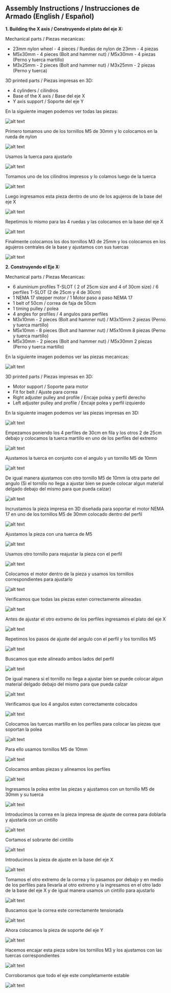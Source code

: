## Assembly Instructions / Instrucciones de Armado (English / Español) ##

**1. Building the X axis / Construyendo el plato del eje X:**

Mechanical parts / Piezas mecanicas:

- 23mm nylon wheel - 4 pieces               / Ruedas de nylon de 23mm - 4 piezas
- M5x30mm - 4 pieces (Bolt and hammer nut)  / M5x30mm - 4 piezas (Perno y tuerca martillo) 
- M3x25mm - 2 pieces (Bolt and hammer nut)  / M3x25mm - 2 piezas (Perno y tuerca)          

3D printed parts / Piezas impresas en 3D:
- 4 cylinders         / cilindros 
- Base of the X axis  / Base del eje X
- Y axis support      / Soporte del eje Y 

En la siguiente imagen podemos ver todas las piezas:

![alt text](https://raw.githubusercontent.com/FOSH-following-demand/Micro_Manipulator/master/documentation/building/Fig.%2025.jpeg)

Primero tomamos uno de los tornillos M5 de 30mm y lo colocamos en la rueda de nylon

![alt text](https://raw.githubusercontent.com/FOSH-following-demand/Micro_Manipulator/master/documentation/building/Fig.%2026..jpeg)

Usamos la tuerca para ajustarlo 

![alt text](https://raw.githubusercontent.com/FOSH-following-demand/Micro_Manipulator/master/documentation/building/Fig.%2027..jpeg)

Tomamos uno de los cilindros impresos y lo colamos luego de la tuerca

![alt text](https://raw.githubusercontent.com/FOSH-following-demand/Micro_Manipulator/master/documentation/building/Fig.%2028..jpeg)

Luego ingresamos esta pieza dentro de uno de los agujeros de la base del eje X

![alt text](https://raw.githubusercontent.com/FOSH-following-demand/Micro_Manipulator/master/documentation/building/Fig.%2029..jpeg)

Repetimos lo mismo para las 4 ruedas y las colocamos en la base del eje X

![alt text](https://raw.githubusercontent.com/FOSH-following-demand/Micro_Manipulator/master/documentation/building/Fig.%2030..jpeg)

Finalmente colocamos los dos tornillos M3 de 25mm y los colocamos en los agujeros centrales de la base y ajustamos con sus tuercas

![alt text](https://raw.githubusercontent.com/FOSH-following-demand/Micro_Manipulator/master/documentation/building/Fig.%2031..jpeg)


**2. Construyendo el Eje X:**

Mechanical parts / Piezas Mecanicas:

- 6 aluminium profiles T-SLOT ( 2 of 25cm size and 4 of 30cm size) /  6 perfiles T-SLOT (2 de 25cm y 4 de 30cm)
- 1 NEMA 17 stepper motor / 1 Motor paso a paso NEMA 17
- 1 belt of 50cm / correa de faja de 50cm
- 1 timing pulley / polea
- 4 angles for profiles / 4 angulos para perfiles
- M3x10mm - 2 pieces (Bolt and hammer nut) / M3x10mm 2 piezas (Perno y tuerca martillo)
- M5x10mm - 8 pieces (Bolt and hammer nut) / M5x10mm 8 piezas (Perno y tuerca martillo)
- M5x30mm - 2 pieces (Bolt and hammer nut) / M5x30mm 2 piezas (Perno y tuerca martillo)

En la siguiente imagen podemos ver las piezas mecanicas:

![alt text](https://raw.githubusercontent.com/FOSH-following-demand/Micro_Manipulator/master/documentation/building/Fig.1.jpeg)

3D printed parts / Piezas impresas en 3D:

- Motor support / Soporte para motor
- Fit for belt / Ajuste para correa
- Right adjuster pulley and profile / Encaje polea y perfil derecho
- Left adjuster pulley and profile / Encaje polea y perfil izquierdo

En la siguiente imagen podemos ver las piezas impresas en 3D:

![alt text](https://raw.githubusercontent.com/FOSH-following-demand/Micro_Manipulator/master/documentation/building/Fig.%2024..jpeg)

Empezamos poniendo los 4 perfiles de 30cm en fila y los otros 2 de 25cm debajo y colocamos la tuerca martillo en uno de los perfiles del extremo 

![alt text](https://raw.githubusercontent.com/FOSH-following-demand/Micro_Manipulator/master/documentation/building/Fig.%202..jpeg)

Ajustamos la tuerca en conjunto con el angulo y un tornillo M5 de 10mm 

![alt text](https://raw.githubusercontent.com/FOSH-following-demand/Micro_Manipulator/master/documentation/building/Fig.%203..jpeg)

De igual manera ajustamos con otro tornillo M5 de 10mm la otra parte del angulo (Si el tornillo no llega a ajustar bien se puede colocar algun material delgado debajo del mismo para que pueda calzar)

![alt text](https://raw.githubusercontent.com/FOSH-following-demand/Micro_Manipulator/master/documentation/building/Fig.4..jpeg)

Incrustamos la pieza impresa en 3D diseñada para soportar el motor NEMA 17 en uno de los tornillos M5 de 30mm colocado dentro del perfil

![alt text](https://raw.githubusercontent.com/FOSH-following-demand/Micro_Manipulator/master/documentation/building/Fig.%206..jpeg)

Ajustamos la pieza con una tuerca de M5

![alt text](https://raw.githubusercontent.com/FOSH-following-demand/Micro_Manipulator/master/documentation/building/FIG5.jpeg)

Usamos otro tornillo para reajustar la pieza con el perfil 

![alt text](https://raw.githubusercontent.com/FOSH-following-demand/Micro_Manipulator/master/documentation/building/Fig.7..jpeg)

Colocamos el motor dentro de la pieza y usamos los tornillos correspondientes para ajustarlo

![alt text](https://raw.githubusercontent.com/FOSH-following-demand/Micro_Manipulator/master/documentation/building/Fig.8..jpeg)

Verificamos que todas las piezas esten correctamente alineadas

![alt text](https://raw.githubusercontent.com/FOSH-following-demand/Micro_Manipulator/master/documentation/building/Fig.9..jpeg)

Antes de ajustar el otro extremo de los perfiles ingresamos el plato del eje X 

![alt text](https://raw.githubusercontent.com/FOSH-following-demand/Micro_Manipulator/master/documentation/building/Fig.10..jpeg)

Repetimos los pasos de ajuste del angulo con el perfil y los tornillos M5

![alt text](https://raw.githubusercontent.com/FOSH-following-demand/Micro_Manipulator/master/documentation/building/Fig.11..jpeg)

Buscamos que este alineado ambos lados del perfil 

![alt text](https://raw.githubusercontent.com/FOSH-following-demand/Micro_Manipulator/master/documentation/building/Fig.12..jpeg)

De igual manera si el tornillo no llega a ajustar bien se puede colocar algun material delgado debajo del mismo para que pueda calzar

![alt text](https://raw.githubusercontent.com/FOSH-following-demand/Micro_Manipulator/master/documentation/building/Fig.13.jpeg)

Verificamos que los 4 angulos esten correctamente colocados

![alt text](https://raw.githubusercontent.com/FOSH-following-demand/Micro_Manipulator/master/documentation/building/Fig.14..jpeg)

Colocamos las tuercas martillo en los perfiles para colocar las piezas que soportan la polea

![alt text](https://raw.githubusercontent.com/FOSH-following-demand/Micro_Manipulator/master/documentation/building/Fig.15..jpeg)

Para ello usamos tornillos M5 de 10mm

![alt text](https://raw.githubusercontent.com/FOSH-following-demand/Micro_Manipulator/master/documentation/building/Fig.16..jpeg)

Colocamos ambas piezas y alineamos los perfiles

![alt text](https://raw.githubusercontent.com/FOSH-following-demand/Micro_Manipulator/master/documentation/building/Fig.17..jpeg)

Ingresamos la polea entre las piezas y ajustamos con un tornillo M5 de 30mm y su tuerca

![alt text](https://raw.githubusercontent.com/FOSH-following-demand/Micro_Manipulator/master/documentation/building/Fig.%2019.jpeg)

Introducimos la correa en la pieza impresa de ajuste de correa para doblarla y ajustarla con un cintillo

![alt text](https://raw.githubusercontent.com/FOSH-following-demand/Micro_Manipulator/master/documentation/building/Fig.%2020..jpeg)

Cortamos el sobrante del cintillo

![alt text](https://raw.githubusercontent.com/FOSH-following-demand/Micro_Manipulator/master/documentation/building/Fig.%2021..jpeg)

Introducimos la pieza de ajuste en la base del eje X

![alt text](https://raw.githubusercontent.com/FOSH-following-demand/Micro_Manipulator/master/documentation/building/Fig.%2022..jpeg)

Tomamos el otro extremo de la correa y lo pasamos por debajo y en medio de los perfiles para llevarla al otro extremo y la ingresamos en el otro lado de la base del eje X y de igual manera usamos un cintillo para ajustarlo

![alt text](https://raw.githubusercontent.com/FOSH-following-demand/Micro_Manipulator/master/documentation/building/FIG25.jpeg)

Buscamos que la correa este correctamente tensionada 

![alt text](https://raw.githubusercontent.com/FOSH-following-demand/Micro_Manipulator/master/documentation/building/Fig.23..jpeg)

Ahora colocamos la pieza de soporte del eje Y

![alt text](https://raw.githubusercontent.com/FOSH-following-demand/Micro_Manipulator/master/documentation/building/Fig.%2032..jpeg)

Hacemos encajar esta pieza sobre los tornillos M3 y los ajustamos con las tuercas correspondientes

![alt text](https://raw.githubusercontent.com/FOSH-following-demand/Micro_Manipulator/master/documentation/building/Fig.%2033..jpeg)

Corroboramos que todo el eje este completamente estable

![alt text](https://raw.githubusercontent.com/FOSH-following-demand/Micro_Manipulator/master/documentation/building/Fig.%2034..jpeg)
